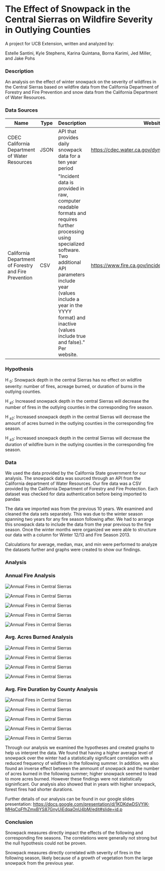 # The Effect of Snowpack in the Central Sierras on Wildfire Severity in Outlying Counties

A project for UCB Extension, written and analyzed by:

Estelle Santini, Kyle Stephens, Karina Quintana, Borna Karimi, Jed Miller, and Jake Pohs

### **Description**

An analysis on the effect of winter snowpack on the severity of wildfires in the Central Sierras based on wildfire data from the California Department of Forestry and Fire Prevention and snow data from the California Department of Water Resources.

### Data Sources

| Name                                                  | Type | Description                                                                                                                                                                                                                                                                | Website                                           |
| ----------------------------------------------------- | ---- | -------------------------------------------------------------------------------------------------------------------------------------------------------------------------------------------------------------------------------------------------------------------------- | ------------------------------------------------- |
| CDEC California Department of Water Resources         | JSON | API that provides daily snowpack data for a ten year period                                                                                                                                                                                                                | https://cdec.water.ca.gov/dynamicapp/wsSensorData |
| California Department of Forestry and Fire Prevention | CSV  | "Incident data is provided in raw, computer readable formats and requires further processing using specialized software. Two additional API parameters include year (values include a year in the YYYY format) and inactive (values include true and false)." Per website. | https://www.fire.ca.gov/incidents/                |

### Hypothesis

H <sub>0</sub>: Snowpack depth in the central Sierras has no effect on wildfire severity: number of fires, acreage burned, or duration of burns in the outlying counties.

H <sub>a1</sub>: Increased snowpack depth in the central Sierras will decrease the number of fires in the outlying counties in the corresponding fire season.

H <sub>a2</sub>: Increased snowpack depth in the central Sierras will decrease the amount of acres burned in the outlying counties in the corresponding fire season.

H <sub>a3</sub>: Increased snowpack depth in the central Sierras will decrease the duration of wildfire burn in the outlying counties in the corresponding fire season.

### Data

We used the data provided by the California State government for our analysis. The snowpack data was sourced through an API from the California department of Water Resources. Our fire data was a CSV provided by the California Department of Forestry and Fire Protection. Each dataset was checked for data authentication before being imported to pandas

The data we imported was from the previous 10 years. We examined and cleaned the data sets separately. This was due to the winter season spanning two years for any fire season following after. We had to arrange this snowpack data to include the data from the year previous to the fire season. Once the winter months were organized we were able to structure our data with a column for Winter 12/13 and Fire Season 2013.

Calculations for average, median, max, and min were performed to analyze the datasets further and graphs were created to show our findings.

### Analysis

### Annual Fire Analysis


![Annual Fires in Central Sierras](./figures/annual_depth_fire_count_line.png "Annual Fire Line (Corresponding)")

![Annual Fires in Central Sierras](./figures/bar1.png "Annual Fire Bar (Corresponding)")

![Annual Fires in Central Sierras](./figures/scatter1.png "Annual Fire Scatter (Corresponding)")

![Annual Fires in Central Sierras](./figures/scatter2.png "Annual Fire Bar (Following)")

![Annual Fires in Central Sierras](./figures/bar2.png "Annual Fire Scatter (Following)")

### Avg. Acres Burned Analysis

![Annual Fires in Central Sierras](./figures/current_year_acres_burned.png "Avg. Acres Burned (Corresponding)")

![Annual Fires in Central Sierras](./figures/scatter_mean_depth_mean_acres.png "Scatter  Avg.Acres Burned (Corresponding)")

![Annual Fires in Central Sierras](./figures/following_year_acres_burned.png "Avg. Acres Burned (Following)")

![Annual Fires in Central Sierras](./figures/scatter_following_mean_depth_mean_acres.png "Scatter Avg. Acres Burned (Following)")

### Avg. Fire Duration by County Analysis

![Annual Fires in Central Sierras](./figures/avg_Fire_duration_county.png "Line Avg. Fire Duration (Corresponding)")

![Annual Fires in Central Sierras](./figures/2015_corresponding_bargraph.png "Bar Avg. Fire Duration 2015 (Corresponding)")

![Annual Fires in Central Sierras](./figures/2019_corresponding_bargraph.png "Bar Avg. Fire Duration 2019 (Corresponding)")

![Annual Fires in Central Sierras](./figures/2015_following_bargraph.png "Bar Avg. Fire Duration 2015 (Following-2016)")

![Annual Fires in Central Sierras](./figures/2019_following_bargraph.png "Bar Avg. Fire Duration 2019 (Following-2020)")

Through our analysis we examined the hypotheses and created graphs to help us interpret the data. We found that having a higher average level of snowpack over the winter had a statistically significant correlation with a reduced frequency of wildfires in the following summer. In addition, we also found an inverse effect between the ammount of snowpack and the number of acres burned in the following summer; higher snowpack seemed to lead to more acres burned. However these findings were not statistically signinficant. Our analysis also showed that in years with higher snowpack, forest fires had shorter durations.

Further details of our analysis can be found in our google slides presentation: https://docs.google.com/presentation/d/1KDKdwDSVYIK-MHqCqFfhZmxBYS87GnyUiEdqaOnU4bM/edit#slide=id.p

### Conclusion

Snowpack measures directly impact the effects of the following and corresponding fire seasons. The correlations were generally not strong but the null hypothesis could not be proven.

Snowpack measures directly correlated with severity of fires in the following season, likely because of a growth of vegetation from the large snowpack from the previous year.
